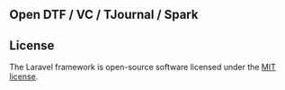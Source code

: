 ## Open DTF / VC / TJournal / Spark

## License

The Laravel framework is open-source software licensed under the [MIT license](https://opensource.org/licenses/MIT).

